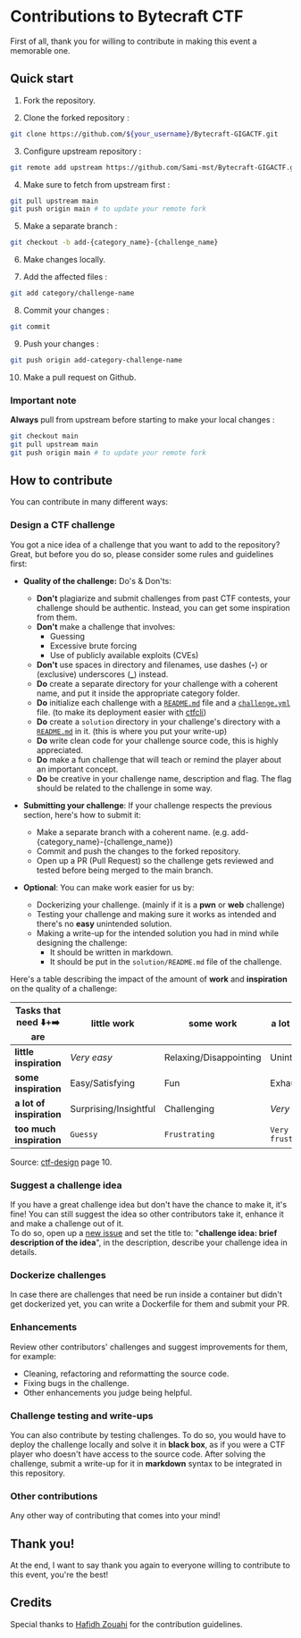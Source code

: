 # Contributions to Bytecraft CTF

First of all, thank you for willing to contribute in making this event a memorable one.  

## Quick start

1. Fork the repository.  

2. Clone the forked repository :  

```bash
git clone https://github.com/${your_username}/Bytecraft-GIGACTF.git
```

3. Configure upstream repository :  

```bash
git remote add upstream https://github.com/Sami-mst/Bytecraft-GIGACTF.git
```

4. Make sure to fetch from upstream first :  

```bash
git pull upstream main
git push origin main # to update your remote fork
```

5. Make a separate branch :  

```bash
git checkout -b add-{category_name}-{challenge_name}
```

6. Make changes locally.  

7. Add the affected files :  

```bash
git add category/challenge-name
```

8. Commit your changes :  

```bash
git commit
```

9. Push your changes :  

```bash
git push origin add-category-challenge-name
```

10. Make a pull request on Github.  

### Important note

**Always** pull from upstream before starting to make your local changes :  

```bash
git checkout main
git pull upstream main
git push origin main # to update your remote fork
```

## How to contribute

You can contribute in many different ways:

### Design a CTF challenge

You got a nice idea of a challenge that you want to add to the repository? Great, but before you do so, please consider some rules and guidelines first:

 - __Quality of the challenge:__ Do's & Don'ts:
   - __Don't__ plagiarize and submit challenges from past CTF contests, your challenge should be authentic. Instead, you can get some inspiration from them.
   - __Don't__ make a challenge that involves:
     - Guessing
     - Excessive brute forcing
     - Use of publicly available exploits (CVEs)
   - __Don't__ use spaces in directory and filenames, use dashes (**-**) or (exclusive) underscores (**_**) instead.
   - __Do__ create a separate directory for your challenge with a coherent name, and put it inside the appropriate category folder.
   - __Do__ initialize each challenge with a [`README.md`](./challenge-example/README.md) file and a [`challenge.yml`](./challenge-example/challenge/challenge.yml) file. (to make its deployment easier with [ctfcli])
   - __Do__ create a `solution` directory in your challenge's directory with a [`README.md`](./challenge-example/solution/README.md) in it. (this is where you put your write-up)
   - __Do__ write clean code for your challenge source code, this is highly appreciated.
   - __Do__ make a fun challenge that will teach or remind the player about an important concept.
   - __Do__ be creative in your challenge name, description and flag. The flag should be related to the challenge in some way.

 - __Submitting your challenge__: If your challenge respects the previous section, here's how to submit it:
   - Make a separate branch with a coherent name. (e.g. add-{category_name}-{challenge_name})
   - Commit and push the changes to the forked repository.
   - Open up a PR (Pull Request) so the challenge gets reviewed and tested before being merged to the main branch.

 - __Optional__: You can make work easier for us by:
   - Dockerizing your challenge. (mainly if it is a __pwn__ or __web__ challenge)
   - Testing your challenge and making sure it works as intended and there's no __easy__ unintended solution.
   - Making a write-up for the intended solution you had in mind while designing the challenge:
     - It should be written in markdown.
     - It should be put in the `solution/README.md` file of the challenge. 

Here's a table describing the impact of the amount of __work__ and __inspiration__ on the quality of a challenge:

| Tasks that need ⬇️+➡️ are | little work           | some work              | a lot of work        | too much work        |
|----------------------------|-----------------------|------------------------|----------------------|----------------------|
| __little inspiration__     | _Very easy_           | Relaxing/Disappointing | Uninteresting        | `Boring`             |
| __some inspiration__       | Easy/Satisfying       | Fun                    | Exhausting           | `Frustrating`        |
| __a lot of inspiration__   | Surprising/Insightful | Challenging            | _Very hard_          | `Very frustrating`   |
| __too much inspiration__   | `Guessy`              | `Frustrating`          | `Very frustrating`   | `Unreasonable`       |

Source: [ctf-design] page 10.

### Suggest a challenge idea

If you have a great challenge idea but don't have the chance to make it, it's fine! You can still suggest the idea so other contributors take it, enhance it and make a challenge out of it.  
To do so, open up a [new issue] and set the title to: "__challenge idea: brief description of the idea__", in the description, describe your challenge idea in details.

### Dockerize challenges

In case there are challenges that need be run inside a container but didn't get dockerized yet, you can write a Dockerfile for them and submit your PR.

### Enhancements

Review other contributors' challenges and suggest improvements for them, for example:
 - Cleaning, refactoring and reformatting the source code.
 - Fixing bugs in the challenge.
 - Other enhancements you judge being helpful.

### Challenge testing and write-ups

You can also contribute by testing challenges. To do so, you would have to deploy the challenge locally and solve it in __black box__, as if you were a CTF player who doesn't have access to the source code.  After solving the challenge, submit a write-up for it in __markdown__ syntax to be integrated in this repository.

### Other contributions

Any other way of contributing that comes into your mind!

## Thank you!

At the end, I want to say thank you again to everyone willing to contribute to this event, you're the best!

## Credits

Special thanks to [Hafidh Zouahi](https://github.com/hfz1337/) for the contribution guidelines.

[new issue]:https://github.com/GDSC-ESTIN/mini-ctf-2k22/issues/new
[ctf-design]:https://bit.ly/ctf-design
[ctfcli]:https://github.com/CTFd/ctfcli
